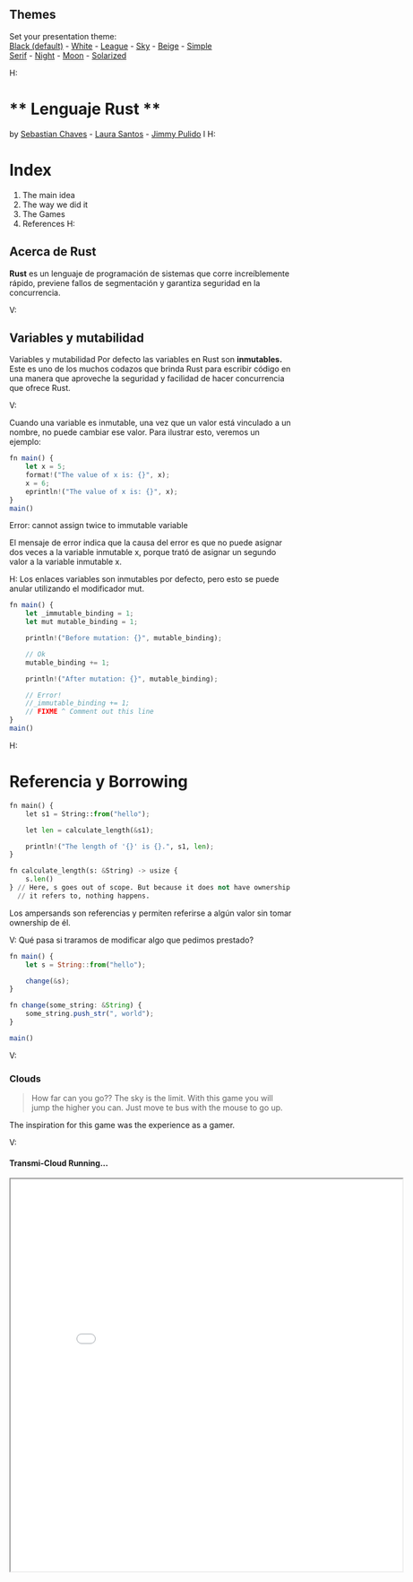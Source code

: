 <section id="themes">
	<h2>Themes</h2>
		<p>
			Set your presentation theme: <br>
			<!-- Hacks to swap themes after the page has loaded. Not flexible and only intended for the reveal.js demo deck. -->
			<a href="#" onclick="document.getElementById('theme').setAttribute('href','css/theme/black.css'); return false;">Black (default)</a> -
			<a href="#" onclick="document.getElementById('theme').setAttribute('href','css/theme/white.css'); return false;">White</a> -
			<a href="#" onclick="document.getElementById('theme').setAttribute('href','css/theme/league.css'); return false;">League</a> -
			<a href="#" onclick="document.getElementById('theme').setAttribute('href','css/theme/sky.css'); return false;">Sky</a> -
			<a href="#" onclick="document.getElementById('theme').setAttribute('href','css/theme/beige.css'); return false;">Beige</a> -
			<a href="#" onclick="document.getElementById('theme').setAttribute('href','css/theme/simple.css'); return false;">Simple</a> <br>
			<a href="#" onclick="document.getElementById('theme').setAttribute('href','css/theme/serif.css'); return false;">Serif</a> -
			<a href="#" onclick="document.getElementById('theme').setAttribute('href','css/theme/night.css'); return false;">Night</a> -
			<a href="#" onclick="document.getElementById('theme').setAttribute('href','css/theme/moon.css'); return false;">Moon</a> -
			<a href="#" onclick="document.getElementById('theme').setAttribute('href','css/theme/solarized.css'); return false;">Solarized</a>
		</p>
</section>

H:

# ** Lenguaje Rust ** 

by  [Sebastian Chaves](https://github.com/adamantwharf) - [Laura Santos](https://github.com/lsfinite) - [Jimmy Pulido](https://github.com/jiapulidoar)
I
H:

# Index

<!-- .slide: data-background="#7E2121" --> 
 1. The main idea  <!-- .element: class="fragment" data-fragment-index="1"-->
 1. The way we did it <!-- .element: class="fragment" data-fragment-index="2"-->
 1. The Games <!-- .element: class="fragment" data-fragment-index="3"-->
 1. References <!-- .element: class="fragment" data-fragment-index="4"-->
H:

## Acerca de Rust 
  
**Rust** es un lenguaje de programación de sistemas que corre increíblemente rápido, previene fallos de segmentación y garantiza seguridad en la concurrencia.

V:
## Variables y mutabilidad

Variables y mutabilidad
Por defecto las variables en Rust son **inmutables.** Este es uno de los muchos codazos que brinda Rust para escribir código en una manera que aproveche la seguridad y facilidad de hacer concurrencia que ofrece Rust.


V:

Cuando una variable es inmutable, una vez que un valor está vinculado a un nombre, no puede cambiar ese valor. Para ilustrar esto, veremos un ejemplo:

```javascript
fn main() {
    let x = 5;
    format!("The value of x is: {}", x);
    x = 6;
    eprintln!("The value of x is: {}", x);
}
main()

```

Error:  cannot assign twice to immutable variable

El mensaje de error indica que la causa del error es que no puede asignar dos veces a la variable inmutable x, porque trató de asignar un segundo valor a la variable inmutable x.

H:
Los enlaces variables son inmutables por defecto, pero esto se puede anular utilizando el modificador mut.
```javascript
fn main() {
    let _immutable_binding = 1;
    let mut mutable_binding = 1;

    println!("Before mutation: {}", mutable_binding);

    // Ok
    mutable_binding += 1;

    println!("After mutation: {}", mutable_binding);

    // Error!
    //_immutable_binding += 1;
    // FIXME ^ Comment out this line
}
main()
```


H:
# Referencia y Borrowing 

```python
fn main() {
    let s1 = String::from("hello");

    let len = calculate_length(&s1);

    println!("The length of '{}' is {}.", s1, len);
}

fn calculate_length(s: &String) -> usize {
    s.len()
} // Here, s goes out of scope. But because it does not have ownership of what
  // it refers to, nothing happens.

```

Los ampersands son referencias y permiten referirse a algún valor sin tomar ownership de él.

V:
Qué pasa si traramos de modificar algo que pedimos prestado?

```js
fn main() {
    let s = String::from("hello");

    change(&s);
}

fn change(some_string: &String) {
    some_string.push_str(", world");
}

main()
```


V: 
### Clouds
  > How far can you go?? The sky is the limit. With this game you will jump the higher you can. Just move te bus with the mouse to go up.

The inspiration for this game was the experience as a gamer. <!-- .element: class="fragment" data-fragment-index="1"-->

V:
#### Transmi-Cloud Running... 
<iframe src="sketches/Clouds.html" width="700" height="700" align="center"> 

V:
## Sticks 
> This game was based on the Towers of Hanoi. This Puzzle is a mathematical game invented in 1883 by the French mathematician Edouard Lucas.


The more you play, the more difficult it will become. 

For more information, on [Wikipedia]( https://es.wikipedia.org/wiki/Torres_de_Hanói)

V:
#### Sticks Running... 
<iframe src="sketches/Stick.html" width="700" height="700" align="center"> 

V:
## Colors
<!-- .slide: data-background="#7E2121"  -->
> This game consist of let the drop fall in the correct color cube. The drop will follow the mouse position.If you lose, just ckick any part of the canvas, a the game will start again.  
V:
#### Colors Running... 
<iframe src="sketches/Colors.html" width="700" height="700" align="center"> 

V:

## Bounce
 >Version of the classic game of the red ball that have to pass thought different mazes to achive their goal. The ball obeys the up/down, right/left arrows of the keyboard. 

V:
#### Bounce Running... 
<iframe src="sketches/Bounce.html" width="700" height="700" align="center"> 

V:
## Resume 
| The games   | How to play them                 |
| ------------|:--------------------------------:|
| Galaga      | Up/down arrows and mouse press   |
| Clouds      | With the position of the mouse   |  
| Sticks      | Ckick the towers with the mouse  | 
| Colors      | Follow the mouse position        |
|Bounce       | Use your keyboard arrows to play |

H:

## Now Available for web:  

<font color="black"> http:// futureun.github.io/FutureGame </font>
<!-- .slide: data-background="#2E9AFE"  -->



V:
## References

* [P5*JS](http://p5js.org/)
* [P5.PLay](http://p5play.molleindustria.org/)
* [Sounds Resources](http://www.sounds-resource.com/)
